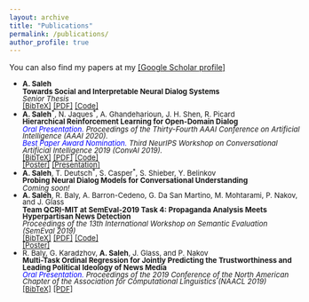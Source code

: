 ```yaml
---
layout: archive
title: "Publications"
permalink: /publications/
author_profile: true
---
```


<!--
<style>
@media screen and (min-width: 800px) {
  ul {margin-right: 425px;line-height: 1;}
}
</style>
<style>
@media screen and (min-width: 800px){
  ul {width: 500px; line-height: 0.95;}
}
</style>
<ul style="width: 500px; line-height: 0.95;">
-->
<style type="text/css">
@media screen and (min-width: 800px){
  .mystyle {width: 500px; line-height: 0.95}
}

@media screen and (min-width : 320px) and (max-width : 480px){
     .mystyle {}
     }
</style>


You can also find my papers at my <a href="https://scholar.google.com/citations?user=XkEZl0gAAAAJ&hl=en">[Google Scholar profile]</a>




<ul class="mystyle">

<li ><font size="2"> <b>A. Saleh</b></font>
  <br><font size="2"><b>Towards Social and Interpretable Neural Dialog Systems</b></font><br>
<font size="2"><i>Senior Thesis</i>
  </font><br />
  <a href="https://abdulsaleh.github.io/_pages/bibtex/saleh2020social.html"><font size="2">[BibTeX]</font></a>
  <a href="https://abdulsaleh.github.io/files/AbdulSaleh_Social_and_Interpretable_Dialog_Systems.pdf"><font size="2">[PDF]</font></a>
  <a href="https://github.com/AbdulSaleh/dialog-probing"><font size="2">[Code]</font></a>

</li>


  <li ><font size="2"> <b>A. Saleh</b><sup>*</sup>, N. Jaques<sup>*</sup>, A. Ghandeharioun, J. H. Shen, R. Picard</font>
  <br><font size="2"><b>Hierarchical Reinforcement Learning for Open-Domain Dialog</b></font><br>
<font size="2"><i><font color="blue">Oral Presentation.</font> Proceedings of the Thirty-Fourth AAAI Conference on Artificial Intelligence (AAAI 2020).</i>
  </font><br />
  <font size="2"><i><font color="blue">Best Paper Award Nomination.</font> Third NeurIPS Workshop on Conversational Artificial Intelligence 2019 (ConvAI 2019).</i>
    </font><br />
  <a href="https://abdulsaleh.github.io/_pages/bibtex/saleh2019hier.html"><font size="2">[BibTeX]</font></a>
  <a href="https://arxiv.org/pdf/1909.07547.pdf"><font size="2">[PDF]</font></a>
  <a href="https://github.com/natashamjaques/neural_chat/tree/master/HierarchicalRL"><font size="2">[Code]</font></a>

  <br />
  <a href="https://abdulsaleh.github.io/files/HRL_poster.pdf"><font size="2">[Poster]</font></a>
  <a href="https://abdulsaleh.github.io/files/HRL_AAAI_Presentation.pdf"><font size="2">[Presentation]</font></a>
  <!-- <a href="https://HRL talk url"><font size="2">[Talk]</font></a> -->


</li>

<li ><font size="2"> <b>A. Saleh</b>, T. Deutsch<sup>*</sup>, S. Casper<sup>*</sup>,  S. Shieber, Y. Belinkov</font>
  <br><font size="2"><b>Probing Neural Dialog Models for Conversational Understanding</b></font><br>
<font size="2"><i>Coming soon!</i>
  </font><br />
  <!-- <a href="https://abdulsaleh.github.io/_pages/bibtex/saleh2019team.html"><font size="2">[BibTeX]</font></a>
  <a href="https://arxiv.org/pdf/1904.03513.pdf"><font size="2">[PDF]</font></a>
  <a href="https://github.com/AbdulSaleh/QCRI-MIT-SemEval2019-Task4"><font size="2">[Code]</font></a> -->
</li>


<li ><font size="2"> <b>A. Saleh</b>, R. Baly, A. Barron-Cedeno, G. Da San Martino, M. Mohtarami, P. Nakov, and J. Glass</font>
  <br><font size="2"><b>Team QCRI-MIT at SemEval-2019 Task 4: Propaganda Analysis Meets Hyperpartisan News Detection</b></font><br>
<font size="2"><i>Proceedings of the 13th International Workshop on Semantic Evaluation (SemEval 2019)</i>
  </font><br />
  <a href="https://abdulsaleh.github.io/_pages/bibtex/saleh2019team.html"><font size="2">[BibTeX]</font></a>
  <a href="https://arxiv.org/pdf/1904.03513.pdf"><font size="2">[PDF]</font></a>
  <a href="https://github.com/AbdulSaleh/QCRI-MIT-SemEval2019-Task4"><font size="2">[Code]</font></a>
  <br />
  <a href="https://abdulsaleh.github.io/files/SemEval_poster.pdf"><font size="2">[Poster]</font></a>

</li>

<li ><font size="2"> R. Baly, G. Karadzhov, <b>A. Saleh</b>, J. Glass, and P. Nakov</font>
  <br><font size="2"><b>Multi-Task Ordinal Regression for Jointly Predicting the Trustworthiness and Leading Political Ideology of News Media</b></font><br>
<font size="2"><i><font color="blue">Oral Presentation.</font> Proceedings of the 2019 Conference of the North American Chapter of the Association for Computational Linguistics (NAACL 2019)</i>
  </font><br />
  <a href="https://abdulsaleh.github.io/_pages/bibtex/baly2019multi.html"><font size="2">[BibTeX]</font></a>
  <a href="https://arxiv.org/pdf/1904.00542.pdf"><font size="2">[PDF]</font></a>
</li>
</ul>
